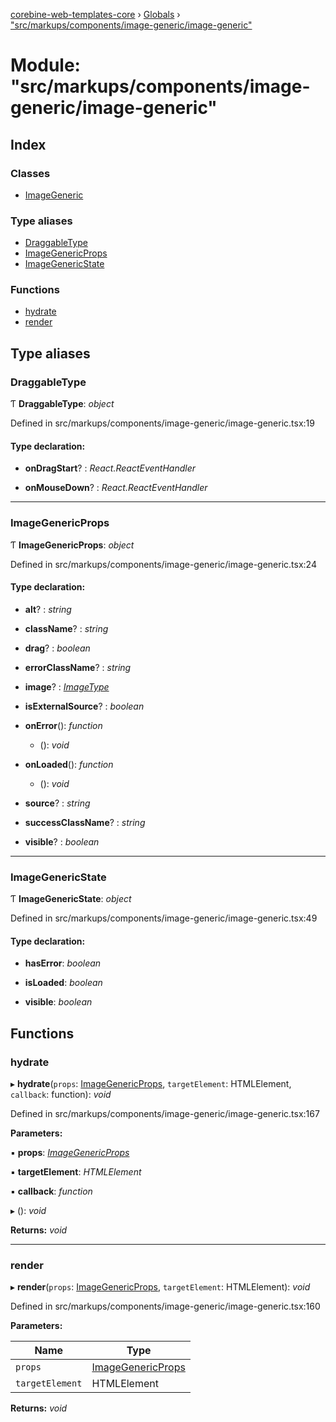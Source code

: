 [corebine-web-templates-core](../README.md) › [Globals](../globals.md) › ["src/markups/components/image-generic/image-generic"](_src_markups_components_image_generic_image_generic_.md)

# Module: "src/markups/components/image-generic/image-generic"

## Index

### Classes

* [ImageGeneric](../classes/_src_markups_components_image_generic_image_generic_.imagegeneric.md)

### Type aliases

* [DraggableType](_src_markups_components_image_generic_image_generic_.md#draggabletype)
* [ImageGenericProps](_src_markups_components_image_generic_image_generic_.md#imagegenericprops)
* [ImageGenericState](_src_markups_components_image_generic_image_generic_.md#imagegenericstate)

### Functions

* [hydrate](_src_markups_components_image_generic_image_generic_.md#hydrate)
* [render](_src_markups_components_image_generic_image_generic_.md#render)

## Type aliases

###  DraggableType

Ƭ **DraggableType**: *object*

Defined in src/markups/components/image-generic/image-generic.tsx:19

#### Type declaration:

* **onDragStart**? : *React.ReactEventHandler*

* **onMouseDown**? : *React.ReactEventHandler*

___

###  ImageGenericProps

Ƭ **ImageGenericProps**: *object*

Defined in src/markups/components/image-generic/image-generic.tsx:24

#### Type declaration:

* **alt**? : *string*

* **className**? : *string*

* **drag**? : *boolean*

* **errorClassName**? : *string*

* **image**? : *[ImageType](_src_markups_components_image_image_.md#imagetype)*

* **isExternalSource**? : *boolean*

* **onError**(): *function*

  * (): *void*

* **onLoaded**(): *function*

  * (): *void*

* **source**? : *string*

* **successClassName**? : *string*

* **visible**? : *boolean*

___

###  ImageGenericState

Ƭ **ImageGenericState**: *object*

Defined in src/markups/components/image-generic/image-generic.tsx:49

#### Type declaration:

* **hasError**: *boolean*

* **isLoaded**: *boolean*

* **visible**: *boolean*

## Functions

###  hydrate

▸ **hydrate**(`props`: [ImageGenericProps](_src_markups_components_image_generic_image_generic_.md#imagegenericprops), `targetElement`: HTMLElement, `callback`: function): *void*

Defined in src/markups/components/image-generic/image-generic.tsx:167

**Parameters:**

▪ **props**: *[ImageGenericProps](_src_markups_components_image_generic_image_generic_.md#imagegenericprops)*

▪ **targetElement**: *HTMLElement*

▪ **callback**: *function*

▸ (): *void*

**Returns:** *void*

___

###  render

▸ **render**(`props`: [ImageGenericProps](_src_markups_components_image_generic_image_generic_.md#imagegenericprops), `targetElement`: HTMLElement): *void*

Defined in src/markups/components/image-generic/image-generic.tsx:160

**Parameters:**

Name | Type |
------ | ------ |
`props` | [ImageGenericProps](_src_markups_components_image_generic_image_generic_.md#imagegenericprops) |
`targetElement` | HTMLElement |

**Returns:** *void*
